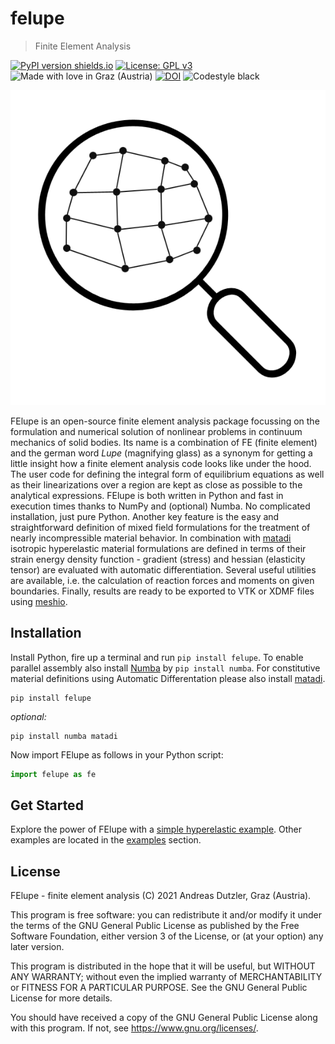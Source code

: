 # felupe

> Finite Element Analysis

[![PyPI version shields.io](https://img.shields.io/pypi/v/felupe.svg)](https://pypi.python.org/pypi/felupe/) [![License: GPL v3](https://img.shields.io/badge/License-GPLv3-blue.svg)](https://www.gnu.org/licenses/gpl-3.0) ![Made with love in Graz (Austria)](https://madewithlove.now.sh/at?heart=true&colorB=%231f744f&text=Graz+%28Austria%29) [![DOI](https://zenodo.org/badge/360657894.svg)](https://zenodo.org/badge/latestdoi/360657894) ![Codestyle black](https://img.shields.io/badge/code%20style-black-black)

![FElupe](https://raw.githubusercontent.com/adtzlr/felupe/main/docs/images/felupe_logo.png)

FElupe is an open-source finite element analysis package focussing on the formulation and numerical solution of nonlinear problems in continuum mechanics of solid bodies. Its name is a combination of FE (finite element) and the german word *Lupe* (magnifying glass) as a synonym for getting a little insight how a finite element analysis code looks like under the hood. The user code for defining the integral form of equilibrium equations as well as their linearizations over a region are kept as close as possible to the analytical expressions. FElupe is both written in Python and fast in execution times thanks to NumPy and (optional) Numba. No complicated installation, just pure Python. Another key feature is the easy and straightforward definition of mixed field formulations for the treatment of nearly incompressible material behavior. In combination with [matadi](https://github.com/adtzlr/matadi) isotropic hyperelastic material formulations are defined in terms of their strain energy density function - gradient (stress) and hessian (elasticity tensor) are evaluated with automatic differentiation. Several useful utilities are available, i.e. the calculation of reaction forces and moments on given boundaries. Finally, results are ready to be exported to VTK or XDMF files using [meshio](https://github.com/nschloe/meshio).

## Installation
Install Python, fire up a terminal and run `pip install felupe`. To enable parallel assembly also install [Numba](http://numba.pydata.org/) by `pip install numba`. For constitutive material definitions using Automatic Differentation please also install [matadi](https://github.com/adtzlr/matadi).

```shell
pip install felupe
```

*optional:*
```shell
pip install numba matadi
```

Now import FElupe as follows in your Python script:

```python
import felupe as fe
```

## Get Started
Explore the power of FElupe with a [simple hyperelastic example](quickstart.md). Other examples are located in the [examples](examples.md) section.

## License
FElupe - finite element analysis (C) 2021 Andreas Dutzler, Graz (Austria).

This program is free software: you can redistribute it and/or modify it under the terms of the GNU General Public License as published by the Free Software Foundation, either version 3 of the License, or (at your option) any later version.

This program is distributed in the hope that it will be useful, but WITHOUT ANY WARRANTY; without even the implied warranty of MERCHANTABILITY or FITNESS FOR A PARTICULAR PURPOSE. See the GNU General Public License for more details.

You should have received a copy of the GNU General Public License along with this program. If not, see <https://www.gnu.org/licenses/>.